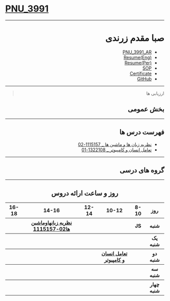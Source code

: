 # [PNU_3991](https://github.com/AliRazavi-edu/PNU_3991#TOC)

<div dir="rtl">
  
  -----------------
  
  # صبا مقدم زرندی  
  - [PNU_3991_AR](https://github.com/sabammz/PNU_3991_AR)
  - [Resume(Eng)](https://cvbuilder.me/Resume/en/c5263476-3434-4d23-934e-aa2ac41fed65?template=Template2)
  - [Resume(Per)](file:///C:/Users/user/Desktop/Resume-SabaMoghadam(Per).pdf)
  - [SOP](https://sabammz.github.io/sop)
  - [Certificate](https://www.sololearn.com/Certificate/1024-13004537/pdf/)
  - [GitHub](https://github.com/sabammz)
  
  -----------------
  > ارزیابی ها 
  
  ## بخش عمومی 
  
  -------------------
  
  ## فهرست درس ها 
  
  - [نظریه زبان ها و ماشین ها _ 1115157-02](https:/github.com/sabammz/PNU_3991_AR/tree/main/Theory-of-Languages-and-Machines)
  - [تعامل انسان و کامپیوتر _ 1322108-01](https:/github.com/sabammz/PNU_3991_AR/tree/main/Human-Computer-Interaction)
  ---------------------
  
  ## گروه های درسی
  
 -------------------------------
 <div align="center">
  
  ## روز و ساعت ارائه دروس
  </div>
  
  <div dir="ltr">
  
  <table style="width:100%">
    <tr>
      <th> 16-18 </th>
      <th> 14-16 </th>
      <th> 12-14 </th>
      <th> 10-12 </th>
      <th> 8-10 </th>
      <th> روز </th>
     </tr>
     <tr>
       <th ><a > </a></th>
       <th ><a href="https:/github.com/sabammz/PNU_3991_AR/tree/main/Theory-of-Languages-and-Machines"> نظريه زبانهاوماشين ها02-1115157</a></th>
       <th > </th>
       <th > </th>
       <th > JS </th>
       <th > شنبه </th>
     </tr>
      <tr>
        <th ></th>
        <th ></th>
        <th ></th>
        <th ></th>
        <th ></th>
        <th >یک شنبه</th>
     </tr>
      <tr>
        <th ></th>
        <th ></th>
        <th ></th>
        <th ><a href="https:/github.com/sabammz/PNU_3991_AR/tree/main/Human-Computer-Interaction"> تعامل انسان و کامپیوتر</a></th>
        <th ></th>
        <th >دو شنبه</th> 
     </tr>
      <tr>
        <th ></th>
        <th ></th>
        <th ></th>
        <th ></th>
        <th ></th>
        <th >سه شنبه </th>
     </tr>
      <tr>
        <th ></th>
        <th ></th>
        <th ></th>
        <th ></th>
        <th ></th>
        <th >چهار شنبه </th>
      </tr>
  </table>
  
  </div>
        
        
        
      
       
       
       
       
       
       
       
      

